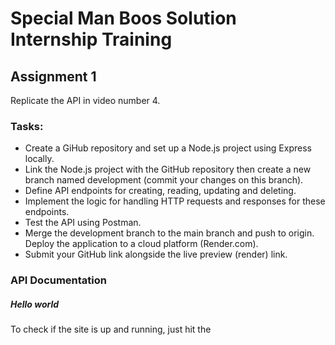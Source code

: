 # Special Man Boos Solution Internship Training


## Assignment 1
Replicate the API in video number 4.

### Tasks:
- Create a GiHub repository and set up a Node.js project using Express locally.
- Link the Node.js project with the GitHub repository then create a new branch named development (commit your changes on this branch).
- Define API endpoints for creating, reading, updating and deleting.
- Implement the logic for handling HTTP requests and responses for these endpoints.
- Test the API using Postman.
- Merge the development branch to the main branch and push to origin. Deploy the application to a cloud platform (Render.com).
- Submit your GitHub link alongside the live preview (render) link.


### API Documentation
##### Hello world
To check if the site is up and running, just hit the 